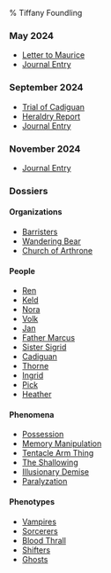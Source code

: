 % Tiffany Foundling

<!---
Autogenerated File: edits will be overwritten
-->



### May 2024
- [Letter to Maurice](/2024-05_May/Letter_to_Maurice/index.html)
- [Journal Entry](/2024-05_May/Journal_Entry/index.html)

### September 2024
- [Trial of Cadiguan](/2024-09_September/Trial_of_Cadiguan/index.html)
- [Heraldry Report](/2024-09_September/Heraldry_Report/index.html)
- [Journal Entry](/2024-09_September/Journal_Entry/index.html)

### November 2024
- [Journal Entry](/2024-11_November/Journal_Entry/index.html)

### Dossiers

#### Organizations
- [Barristers](/Dossiers/Organizations/Barristers/index.html)
- [Wandering Bear](/Dossiers/Organizations/Wandering_Bear/index.html)
- [Church of Arthrone](/Dossiers/Organizations/Church_of_Arthrone/index.html)

#### People
- [Ren](/Dossiers/People/Ren/index.html)
- [Keld](/Dossiers/People/Keld/index.html)
- [Nora](/Dossiers/People/Nora/index.html)
- [Volk](/Dossiers/People/Volk/index.html)
- [Jan](/Dossiers/People/Jan/index.html)
- [Father Marcus](/Dossiers/People/Father_Marcus/index.html)
- [Sister Sigrid](/Dossiers/People/Sister_Sigrid/index.html)
- [Cadiguan](/Dossiers/People/Cadiguan/index.html)
- [Thorne](/Dossiers/People/Thorne/index.html)
- [Ingrid](/Dossiers/People/Ingrid/index.html)
- [Pick](/Dossiers/People/Pick/index.html)
- [Heather](/Dossiers/People/Heather/index.html)

#### Phenomena
- [Possession](/Dossiers/Phenomena/Possession/index.html)
- [Memory Manipulation](/Dossiers/Phenomena/Memory_Manipulation/index.html)
- [Tentacle Arm Thing](/Dossiers/Phenomena/Tentacle_Arm_Thing/index.html)
- [The Shallowing](/Dossiers/Phenomena/The_Shallowing/index.html)
- [Illusionary Demise](/Dossiers/Phenomena/Illusionary_Demise/index.html)
- [Paralyzation](/Dossiers/Phenomena/Paralyzation/index.html)

#### Phenotypes
- [Vampires](/Dossiers/Phenotypes/Vampires/index.html)
- [Sorcerers](/Dossiers/Phenotypes/Sorcerers/index.html)
- [Blood Thrall](/Dossiers/Phenotypes/Blood_Thrall/index.html)
- [Shifters](/Dossiers/Phenotypes/Shifters/index.html)
- [Ghosts](/Dossiers/Phenotypes/Ghosts/index.html)
